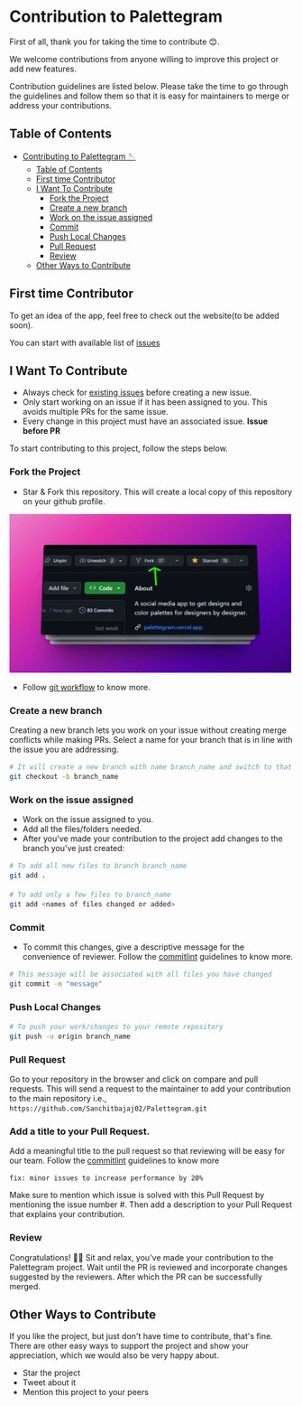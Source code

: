# Contribution to Palettegram

First of all, thank you for taking the time to contribute 😊.

We welcome contributions from anyone willing to improve this project or add new features.

Contribution guidelines are listed below. Please take the time to go through the guidelines and follow them so that it is easy for maintainers to merge or address your contributions.

## Table of Contents

- [Contributing to Palettegram 🪡](#contributing-to-Palettegram-)
  - [Table of Contents](#table-of-contents)
  - [First time Contributor](#first-time-contributor)
  - [I Want To Contribute](#i-want-to-contribute)
    - [Fork the Project](#fork-the-project)
    - [Create a new branch](#create-a-new-branch)
    - [Work on the issue assigned](#work-on-the-issue-assigned)
    - [Commit](#commit)
    - [Push Local Changes](#push-local-changes)
    - [Pull Request](#pull-request)
    - [Review](#review)
  - [Other Ways to Contribute](#other-ways-to-contribute)

## First time Contributor

To get an idea of the app, feel free to check out the website(to be added soon).

You can start with available list of [issues](https://github.com/Sanchitbajaj02/Palettegram/issues)

## I Want To Contribute

- Always check for [existing issues](https://github.com/Sanchitbajaj02/Palettegram/issues) before creating a new issue.
- Only start working on an issue if it has been assigned to you. This avoids multiple PRs for the same issue.
- Every change in this project must have an associated issue. **Issue before PR**


To start contributing to this project, follow the steps below.

### Fork the Project

- Star & Fork this repository. This will create a local copy of this repository on your github profile.

<img src=".github/assets/fork.png" src="fork" width="500" />

- Follow [git workflow](docs/git.md) to know more.

### Create a new branch

Creating a new branch lets you work on your issue without creating merge conflicts while making PRs.
Select a name for your branch that is in line with the issue you are addressing.

```bash
# It will create a new branch with name branch_name and switch to that branch
git checkout -b branch_name
```

### Work on the issue assigned

- Work on the issue assigned to you.
- Add all the files/folders needed.
- After you've made your contribution to the project add changes to the branch you've just created:

```bash
# To add all new files to branch branch_name
git add .

# To add only a few files to branch_name
git add <names of files changed or added>
```

### Commit

- To commit this changes, give a descriptive message for the convenience of reviewer. Follow the [commitlint](docs/commitlint.md) guidelines to know more.

```bash
# This message will be associated with all files you have changed
git commit -m "message"
```

### Push Local Changes

```bash
# To push your work/changes to your remote repository
git push -u origin branch_name
```

### Pull Request

Go to your repository in the browser and click on compare and pull requests.
This will send a request to the maintainer to add your contribution to the main repository i.e., `https://github.com/Sanchitbajaj02/Palettegram.git`

### Add a title to your Pull Request.

Add a meaningful title to the pull request so that reviewing will be easy for our team. Follow the [commitlint](docs/commitlint.md) guidelines to know more

```text
fix: minor issues to increase performance by 20%
```

Make sure to mention which issue is solved with this Pull Request by mentioning the issue number #. Then add a description to your Pull Request that explains your contribution.

### Review

Congratulations! 🎉🌟 Sit and relax, you've made your contribution to the Palettegram project. Wait until the PR is reviewed and incorporate changes suggested by the reviewers. After which the PR can be successfully merged.

## Other Ways to Contribute

If you like the project, but just don't have time to contribute, that's fine. There are other easy ways to support the project and show your appreciation, which we would also be very happy about.

- Star the project 
- Tweet about it 
- Mention this project to your peers
